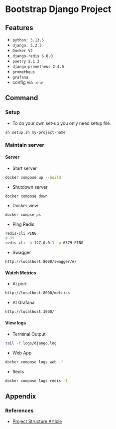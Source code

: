 # Bootstrap Django Project

## Features

- `python: 3.13.5`
- `django: 5.2.3`
- `Docker V2`
- `django-redis 6.0.0`
- `poetry 2.1.3`
- `django-prometheus 2.4.0 `
- `prometheus`
- `grafana`
- config via `.env`

## Command

### Setup

- To do your own set-up you only need setup file.

```sh
sh setup.sh my-project-name
```

### Maintain server

#### Server
- Start server
```sh
docker compose up --build
```
- Shutdown server
```sh
docker compose down
```
- Docker view
```sh
docker compse ps
```
- Ping Redis
```sh
redis-cli PING
# OR
redis-cli -h 127.0.0.1 -p 6379 PING
```
- Swagger
```
http://localhost:8000/swagger/#/
```
#### Watch Metrics 
- At port
```sh
http://localhost:8000/metrics
```
- At Grafana
```sh
http://localhost:3000/
```
#### View logs
- Terminal Output
```sh
tail -f logs/django.log
```

- Web App
```sh
docker compose logs web -f
```
- Redis
```sh
docker compose logs redis -f
```

## Appendix

### References

- [Project Structure Article](https://medium.com/django-unleashed/django-project-structure-a-comprehensive-guide-4b2ddbf2b6b8)

